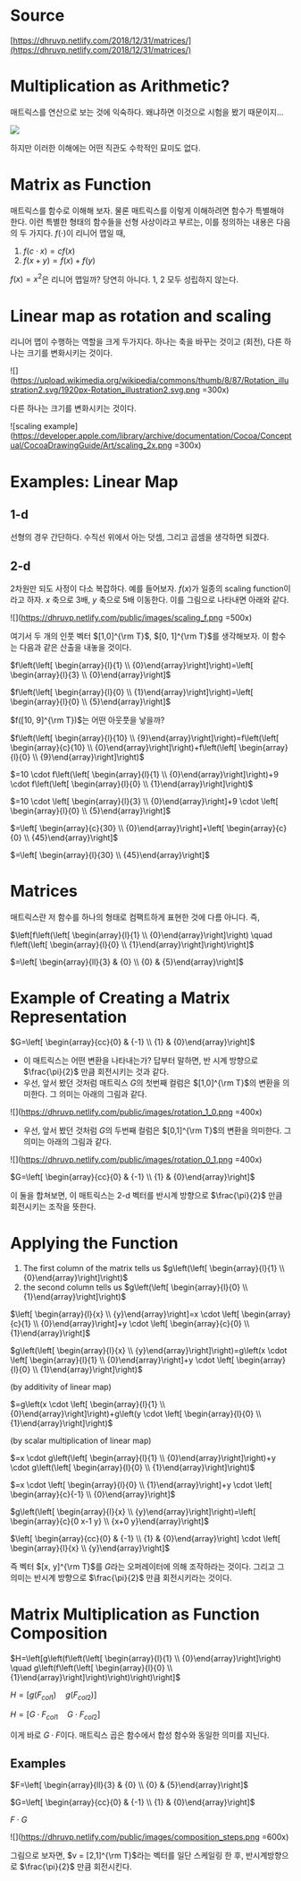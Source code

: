 
# Source 

[https://dhruvp.netlify.com/2018/12/31/matrices/](https://dhruvp.netlify.com/2018/12/31/matrices/)

# Multiplication as Arithmetic?

매트릭스를 연산으로 보는 것에 익숙하다. 왜냐하면 이것으로 시험을 봤기 때문이지... 

![](https://upload.wikimedia.org/wikipedia/commons/thumb/e/eb/Matrix_multiplication_diagram_2.svg/313px-Matrix_multiplication_diagram_2.svg.png)

하지만 이러한 이해에는 어떤 직관도 수학적인 묘미도 없다. 

# Matrix as Function 

매트릭스를 함수로 이해해 보자. 물론 매트릭스를 이렇게 이해하려면 함수가 특별해야 한다. 이런 특별한 형태의 함수들을 선형 사상이라고 부르는, 이를 정의하는 내용은 다음의 두 가지다. $f(\cdot)$이 리니어 맵일 때, 

1.  $f(c \cdot x) = c f(x)$
2. $f(x+y) = f(x) + f(y)$

$f(x)=x^2$은 리니어 맵일까? 당연히 아니다. 1, 2 모두 성립하지 않는다. 

# Linear map as rotation and scaling 

리니어 맵이 수행하는 역할을 크게 두가지다. 하나는 축을 바꾸는 것이고 (회전), 다른 하나는 크기를 변화시키는 것이다. 

![](https://upload.wikimedia.org/wikipedia/commons/thumb/8/87/Rotation_illustration2.svg/1920px-Rotation_illustration2.svg.png =300x)

다른 하나는 크기를 변화시키는 것이다. 

![scaling example](https://developer.apple.com/library/archive/documentation/Cocoa/Conceptual/CocoaDrawingGuide/Art/scaling_2x.png =300x)

# Examples: Linear Map 

## 1-d

선형의 경우 간단하다. 수직선 위에서 아는 덧셈, 그리고 곱셈을 생각하면 되겠다. 

## 2-d
 
 2차원만 되도 사정이 다소 복잡하다. 예를 들어보자. $f(x)$가 일종의 scaling function이라고 하자. $x$ 축으로 3배, $y$ 축으로 5배 이동한다. 이를 그림으로 나타내면 아래와 같다. 

 
![](https://dhruvp.netlify.com/public/images/scaling_f.png =500x)

여기서 두 개의 인풋 벡터 $[1,0]^{\rm T}$, $[0, 1]^{\rm T}$를 생각해보자. 이 함수는 다음과 같은 산출을 내놓을 것이다. 

$f\left(\left[ \begin{array}{l}{1} \\ {0}\end{array}\right]\right)=\left[ \begin{array}{l}{3} \\ {0}\end{array}\right]$

$f\left(\left[ \begin{array}{l}{0} \\ {1}\end{array}\right]\right)=\left[ \begin{array}{l}{0} \\ {5}\end{array}\right]$

$f([10, 9]^{\rm T})$는 어떤 아웃풋을 낳을까? 

$f\left(\left[ \begin{array}{l}{10} \\ {9}\end{array}\right]\right)=f\left(\left[ \begin{array}{c}{10} \\ {0}\end{array}\right]\right)+f\left(\left[ \begin{array}{l}{0} \\ {9}\end{array}\right]\right)$

$=10 \cdot f\left(\left[ \begin{array}{l}{1} \\ {0}\end{array}\right]\right)+9 \cdot f\left(\left[ \begin{array}{l}{0} \\ {1}\end{array}\right]\right)$

$=10 \cdot \left[ \begin{array}{l}{3} \\ {0}\end{array}\right]+9 \cdot \left[ \begin{array}{l}{0} \\ {5}\end{array}\right]$

$=\left[ \begin{array}{c}{30} \\ {0}\end{array}\right]+\left[ \begin{array}{c}{0} \\ {45}\end{array}\right]$

$=\left[ \begin{array}{l}{30} \\ {45}\end{array}\right]$

# Matrices 

매트릭스란 저 함수를 하나의 형태로 컴팩트하게 표현한 것에 다름 아니다. 즉, 

$\left[f\left(\left[ \begin{array}{l}{1} \\ {0}\end{array}\right]\right) \quad f\left(\left[ \begin{array}{l}{0} \\ {1}\end{array}\right]\right)\right]$

$=\left[ \begin{array}{ll}{3} & {0} \\ {0} & {5}\end{array}\right]$

# Example of Creating a Matrix Representation 

$G=\left[ \begin{array}{cc}{0} & {-1} \\ {1} & {0}\end{array}\right]$ 

- 이 매트릭스는 어떤 변환을 나타내는가? 답부터 말하면, 반 시계 방향으로 $\frac{\pi}{2}$ 만큼 회전시키는 것과 같다.  
- 우선, 앞서 봤던 것처럼 매트릭스 $G$의 첫번째 컬럼은 $[1,0]^{\rm T}$의 변환을 의미한다. 그 의미는 아래의 그림과 같다. 

![](https://dhruvp.netlify.com/public/images/rotation_1_0.png =400x)

- 우선, 앞서 봤던 것처럼 $G$의 두번째 컬럼은 $[0,1]^{\rm T}$의 변환을 의미한다. 그 의미는 아래의 그림과 같다. 

![](https://dhruvp.netlify.com/public/images/rotation_0_1.png =400x)

$G=\left[ \begin{array}{cc}{0} & {-1} \\ {1} & {0}\end{array}\right]$

이 둘을 합쳐보면, 이 매트릭스는 2-d 벡터를 반시계 방향으로 $\frac{\pi}{2}$ 만큼 회전시키는 조작을 뜻한다. 

# Applying the Function 


1. The first column of the matrix tells us $g\left(\left[ \begin{array}{l}{1} \\ {0}\end{array}\right]\right)$
3. the second column tells us $g\left(\left[ \begin{array}{l}{0} \\ {1}\end{array}\right]\right)$

$\left[ \begin{array}{l}{x} \\ {y}\end{array}\right]=x \cdot \left[ \begin{array}{c}{1} \\ {0}\end{array}\right]+y \cdot \left[ \begin{array}{c}{0} \\ {1}\end{array}\right]$

$g\left(\left[ \begin{array}{l}{x} \\ {y}\end{array}\right]\right)=g\left(x \cdot \left[ \begin{array}{l}{1} \\ {0}\end{array}\right]+y \cdot \left[ \begin{array}{l}{0} \\ {1}\end{array}\right]\right)$

(by additivity of linear map)

$=g\left(x \cdot \left[ \begin{array}{l}{1} \\ {0}\end{array}\right]\right)+g\left(y \cdot \left[ \begin{array}{l}{0} \\ {1}\end{array}\right]\right)$

(by scalar multiplication of linear map)

$=x \cdot g\left(\left[ \begin{array}{l}{1} \\ {0}\end{array}\right]\right)+y \cdot g\left(\left[ \begin{array}{l}{0} \\ {1}\end{array}\right]\right)$

$=x \cdot \left[ \begin{array}{l}{0} \\ {1}\end{array}\right]+y \cdot \left[ \begin{array}{c}{-1} \\ {0}\end{array}\right]$

$g\left(\left[ \begin{array}{l}{x} \\ {y}\end{array}\right]\right)=\left[ \begin{array}{c}{0 x-1 y} \\ {x+0 y}\end{array}\right]$

$\left[ \begin{array}{cc}{0} & {-1} \\ {1} & {0}\end{array}\right] \cdot \left[ \begin{array}{l}{x} \\ {y}\end{array}\right]$

즉 벡터 $[x, y]^{\rm T}$를 $G$라는 오퍼레이터에 의해 조작하라는 것이다. 그리고 그 의미는 반시계 방향으로 $\frac{\pi}{2}$ 만큼 회전시키라는 것이다. 

# Matrix Multiplication as Function Composition 

$H=\left[g\left(f\left(\left[ \begin{array}{l}{1} \\ {0}\end{array}\right]\right) \quad g\left(f\left(\left[ \begin{array}{l}{0} \\ {1}\end{array}\right]\right)\right)\right)\right]$

$H=\left[g\left(F_{c o l 1}\right) \quad g\left(F_{c o l 2}\right)\right]$

$H=\left[G \cdot F_{c o l 1} \quad G \cdot F_{c o l 2}\right]$

이게 바로 $G \cdot F$이다. 매트릭스 곱은 함수에서 합성 함수와 동일한 의미를 지닌다. 

## Examples 

$F=\left[ \begin{array}{ll}{3} & {0} \\ {0} & {5}\end{array}\right]$

$G=\left[ \begin{array}{cc}{0} & {-1} \\ {1} & {0}\end{array}\right]$

$F \cdot G$ 

![](https://dhruvp.netlify.com/public/images/composition_steps.png =600x)

그림으로 보자면, $v = [2,1]^{\rm T}$라는 벡터를 일단 스케일링 한 후, 반시계방향으로 $\frac{\pi}{2}$ 만큼 회전시킨다. 
<!--stackedit_data:
eyJoaXN0b3J5IjpbLTE5ODE0NjU4NjksLTM3MzY0ODk3MSw3MD
QxNjQxNDhdfQ==
-->
